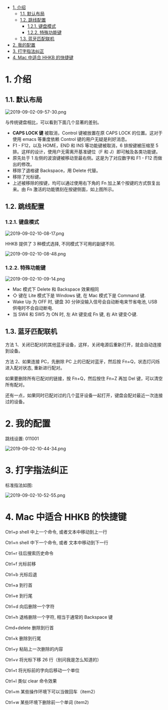 
<!-- @import "[TOC]" {cmd="toc" depthFrom=1 depthTo=6 orderedList=false} -->

<!-- code_chunk_output -->

- [1. 介绍](#1-介绍)
  - [1.1. 默认布局](#11-默认布局)
  - [1.2. 跳线配置](#12-跳线配置)
    - [1.2.1. 键盘模式](#121-键盘模式)
    - [1.2.2. 特殊功能键](#122-特殊功能键)
  - [1.3. 蓝牙匹配联机](#13-蓝牙匹配联机)
- [2. 我的配置](#2-我的配置)
- [3. 打字指法纠正](#3-打字指法纠正)
- [4. Mac 中适合 HHKB 的快捷键](#4-mac-中适合-hhkb-的快捷键)

<!-- /code_chunk_output -->

# 1. 介绍

## 1.1. 默认布局

![2019-09-02-09-57-30.png](./images/2019-09-02-09-57-30.png)

与传统键盘相比，可以看到下面几个显著的差别。

* **CAPS LOCK 键** 被取消，Control 键被放置在原 CAPS LOCK 的位置。这对于使用 emacs 等重度依赖 Control 键的用户无疑是利好消息。
* F1 - F12，以及 HOME，END 和 INS 等功能键被取消，6 排按键被压缩至 5 排。这样的设计，使用户无需离开基准键位（F 和 J）即可触及各类功能键。
* 原先处于 1 左侧的波浪键被移动至最右侧。这是为了对应数字和 F1 - F12 而做出的修改。
* 移除了退格键 Backspace，用 Delete 代替。
* 移除了光标键。
* 上述被移除的按键，均可以通过使用右下角的 Fn 加上某个按键的方式恢复出来。由 Fn 激活的功能镌刻在按键侧面，如上图所示。

## 1.2. 跳线配置

### 1.2.1. 键盘模式

![2019-09-02-10-08-17.png](./images/2019-09-02-10-08-17.png)

HHKB 提供了 3 种模式选择, 不同模式下可用的副键不同.

![2019-09-02-10-08-48.png](./images/2019-09-02-10-08-48.png)

### 1.2.2. 特殊功能键

![2019-09-02-10-09-14.png](./images/2019-09-02-10-09-14.png)

* Mac 模式下 Delete 和 Backspace 效果相同
* ◇ 键在 Lite 模式下是 Windows 键, 在 Mac 模式下是 Command 键.
* Wake Up 为 OFF 时, 键盘 30 分钟没输入信号会自动断电来节省电池, USB 供电时不会自动断电.
* 当 SW4 和 SW5 为 ON 时, 左 Alt 键变成 Fn 键, 右 Alt 键变◇键.

## 1.3. 蓝牙匹配联机

方法 1、关闭已配对的其他蓝牙设备，这样，关闭电源后重新打开，就会自动连接到设备。

方法 2、如果连接 PC，先删除 PC 上的已配对蓝牙，然后按 Fn\+Q，状态灯闪烁进入配对状态, 重新进行配对。

如果要删除所有已配对的链接，按 Fn\+Q，然后按住 Fn\+Z 再加 Del 键，可以清空所有配对。

还有一点，如果同时已配对过的几个蓝牙设备一起打开，键盘会配对最近一次连接过的设备。

# 2. 我的配置

跳线设置: 011001

![2019-09-02-10-44-34.png](./images/2019-09-02-10-44-34.png)

# 3. 打字指法纠正

标准指法如图:

![2019-09-02-10-52-55.png](./images/2019-09-02-10-52-55.png)


# 4. Mac 中适合 HHKB 的快捷键

Ctrl\+p shell 中上一个命令, 或者文本中移动到上一行

Ctrl\+n shell 中下一个命令, 或者 文本中移动到下一行

Ctrl\+r 往后搜索历史命令

Ctrl\+f 光标前移

Ctrl\+b 光标后退

Ctrl\+a 到行首

Ctrl\+e 到行尾

Ctrl\+d 向后删除一个字符

Ctrl\+h 退格删除一个字符, 相当于通常的 Backspace 键

Cmd\+delete 删除到行首

Ctrl\+k 删除到行尾

Ctrl\+y 粘贴上一次删除的内容

Ctrl\+v 将光标下移 26 行（别问我是怎么知道的）

Ctrl\+t 将光标前的字向后移动一个单位

Ctrl\+l 类似 clear 命令效果

Ctrl\+m 某些操作环境下可以当做回车（item2）

Ctrl\+w 某些环境下删除前一个单词 (item2)
